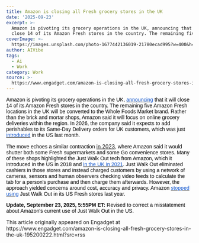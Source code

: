 ```yaml
---
title: Amazon is closing all Fresh grocery stores in the UK
date: '2025-09-23'
excerpt: >-
  Amazon is pivoting its grocery operations in the UK, announcing that it will
  close 14 of its Amazon Fresh stores in the country. The remaining five Am...
coverImage: >-
  https://images.unsplash.com/photo-1677442136019-21780ecad995?w=400&h=200&fit=crop&auto=format
author: AIVibe
tags:
  - Ai
  - Work
category: Work
source: >-
  https://www.engadget.com/amazon-is-closing-all-fresh-grocery-stores-in-the-uk-195200222.html?src=rss
---
```

<p style="text-align:left;"><span style="color:rgb(0, 0, 0);font-family:Arial, sans-serif;">Amazon is pivoting its grocery operations in the UK, </span><a target="_blank" class="link" href="https://www.aboutamazon.co.uk/news/retail/amazon-uk-online-grocery-delivery-amazon-fresh"><span style="color:rgb(17, 85, 204);font-family:Arial, sans-serif;">announcing</span></a><span style="color:rgb(0, 0, 0);font-family:Arial, sans-serif;"> that it will close 14 of its Amazon Fresh stores in the country. The remaining five Amazon Fresh locations in the UK will be converted to the Whole Foods Market brand. Rather than the brick and mortar shops, Amazon said it will focus on online grocery deliveries within the region. In 2026, the company said it expects to add perishables to its Same-Day Delivery orders for UK customers, which was just </span><a target="_blank" class="link" href="https://www.engadget.com/big-tech/amazon-adds-perishable-food-to-same-day-delivery-162144510.html"><span style="color:rgb(17, 85, 204);font-family:Arial, sans-serif;">introduced</span></a><span style="color:rgb(0, 0, 0);font-family:Arial, sans-serif;"> in the US last month.</span></p><p style="text-align:left;"><span style="color:rgb(0, 0, 0);font-family:Arial, sans-serif;">The move echoes a similar contraction </span><a target="_blank" rel="" class="link rapid-with-clickid rapid-with-clickid" href="https://shopping.yahoo.com/rdlw?merchantId=34e37b9c-8975-48da-aa39-df8bcd5badc3&amp;siteId=us-engadget&amp;pageId=1p-autolink&amp;contentUuid=c68306e4-4c22-418f-82ca-b5144c5a4fb7&amp;featureId=text-link&amp;merchantName=CNBC&amp;linkText=in+2023&amp;custData=eyJzb3VyY2VOYW1lIjoiV2ViLURlc2t0b3AtVmVyaXpvbiIsImxhbmRpbmdVcmwiOiJodHRwczovL3d3dy5jbmJjLmNvbS8yMDIzLzAyLzAyL2FtYXpvbi1pcy1zaHV0dGluZy1zb21lLWZyZXNoLWFuZC1nby1zdG9yZXMtYXMtdGhlLWNvbXBhbnktY3V0cy1jb3N0cy5odG1sIiwiY29udGVudFV1aWQiOiJjNjgzMDZlNC00YzIyLTQxOGYtODJjYS1iNTE0NGM1YTRmYjciLCJvcmlnaW5hbFVybCI6Imh0dHBzOi8vd3d3LmNuYmMuY29tLzIwMjMvMDIvMDIvYW1hem9uLWlzLXNodXR0aW5nLXNvbWUtZnJlc2gtYW5kLWdvLXN0b3Jlcy1hcy10aGUtY29tcGFueS1jdXRzLWNvc3RzLmh0bWwifQ&amp;signature=AQAAASpUrW1TLP6LnwBhKhAH7rJc15F32UiYilFwBwfM2x6_&amp;gcReferrer=https%3A%2F%2Fwww.cnbc.com%2F2023%2F02%2F02%2Famazon-is-shutting-some-fresh-and-go-stores-as-the-company-cuts-costs.html" data-i13n="elm:affiliate_link;sellerN:CNBC;elmt:">in 2023</a><span style="color:rgb(0, 0, 0);font-family:Arial, sans-serif;">, where Amazon said it would shutter both some Fresh supermarkets and some Go convenience stores. Many of these shops highlighted the Just Walk Out tech from Amazon, which it introduced in the US in 2018 and </span><a target="_blank" class="link" href="https://www.engadget.com/amazon-go-store-uk-084721065.html"><span style="color:rgb(17, 85, 204);font-family:Arial, sans-serif;">in the UK in 2021</span></a><span style="color:rgb(0, 0, 0);font-family:Arial, sans-serif;">. Just Walk Out eliminated cashiers in those stores and instead charged customers by using a network of cameras, sensors and human observers checking video feeds to calculate the tab for a person's purchase and then charge them afterwards. However, the approach yielded concerns around cost, accuracy and privacy. Amazon </span><a target="_blank" class="link" href="https://www.engadget.com/amazon-just-walked-out-on-its-self-checkout-technology-191703603.html"><span style="color:rgb(17, 85, 204);font-family:Arial, sans-serif;">stopped using</span></a><span style="color:rgb(0, 0, 0);font-family:Arial, sans-serif;"> Just Walk Out in its US Fresh stores last year.</span></p><p style="text-align:left;"><span style="color:rgb(0, 0, 0);font-family:Arial, sans-serif;"><strong>Update, September 23, 2025,&nbsp;5:55PM ET: </strong>Revised to correct a misstatement about Amazon's current use of Just Walk Out in the US. </span></p>This article originally appeared on Engadget at https://www.engadget.com/amazon-is-closing-all-fresh-grocery-stores-in-the-uk-195200222.html?src=rss

